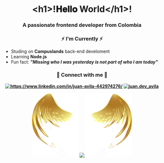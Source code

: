 <h1 align="center" font-size="2rem">&lth1&gt;!𝐇𝐞𝐥𝐥𝐨 World&lt/h1&gt;!
        <h3 align="center">A passionate frontend developer from Colombia</h3>
    </h1>
   
    
<div class="container">
    <div class="im">
        <h3 align="center">⚡ I'm Currently ⚡</h3>
        <ul>
            <li>Studing on <b>Campuslands</b> back-end develoment</li>
            <li>Learning <b>Node.js</b></li>
            <li>Fun fact: <b><i>"Missing who I was yesterday is not part of who I am today"</i></li>
        </ul>
    </div>
    <div class="contact" align="center">
        <h3 align="">🌱 Connect with me 🌱</h3>
        <p align="">
        <a href="https://linkedin.com/in/https://www.linkedin.com/in/juan-avila-442974276/" target="blank"><img align="center" src="https://raw.githubusercontent.com/rahuldkjain/github-profile-readme-generator/master/src/images/icons/Social/linked-in-alt.svg" alt="https://www.linkedin.com/in/juan-avila-442974276/" height="30" width="40" /></a>
        <a href="https://instagram.com/juan.dev_avila" target="blank"><img align="center" src="https://raw.githubusercontent.com/rahuldkjain/github-profile-readme-generator/master/src/images/icons/Social/instagram.svg" alt="juan.dev_avila" height="30" width="40" /></a>
    </p>
    </div>
</div>
<div class="container_container" align="center">
    <div class="container_4">
        <img src="./assets/izquierda.png" style="width: 150px;">
        <img align="center" src="https://github-readme-streak-stats.herokuapp.com/?user=JayantGoel001&theme=dark&hide_border=true"/>
        <img src="./assets/derecha.png" style="width: 150px;">
    </div>
</div>
